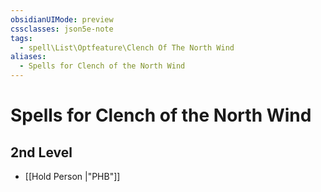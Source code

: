```yaml
---
obsidianUIMode: preview
cssclasses: json5e-note
tags:
  - spell\List\Optfeature\Clench Of The North Wind
aliases:
  - Spells for Clench of the North Wind
---
```

# Spells for Clench of the North Wind

## 2nd Level

- [[Hold Person \|"PHB"]]
